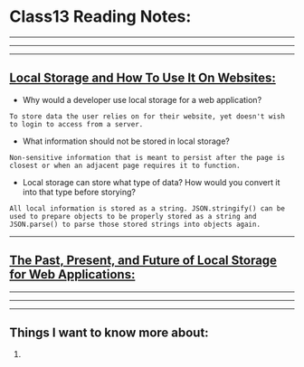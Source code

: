 # **Class13 Reading Notes:**
---
---
---

## [**Local Storage and How To Use It On Websites:**](https://www.smashingmagazine.com/2010/10/local-storage-and-how-to-use-it/)

* Why would a developer use local storage for a web application?

```
To store data the user relies on for their website, yet doesn't wish to login to access from a server.
```

* What information should not be stored in local storage?

```
Non-sensitive information that is meant to persist after the page is closest or when an adjacent page requires it to function.
```

* Local storage can store what type of data? How would you convert it into that type before storying?

```
All local information is stored as a string. JSON.stringify() can be used to prepare objects to be properly stored as a string and JSON.parse() to parse those stored strings into objects again.
```

---

## [**The Past, Present, and Future of Local Storage for Web Applications:**](http://diveinto.html5doctor.com/storage.html)

---
---
---
## **Things I want to know more about:**

1. 

